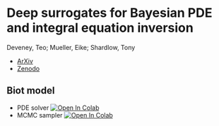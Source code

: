 # Deep surrogates for Bayesian PDE and integral equation inversion
 
Deveney, Teo; Mueller, Eike; Shardlow, Tony

- [ArXiv](https://arxiv.org/abs/1910.01547)
- [Zenodo](https://zenodo.org/record/3679314)

## Biot model



- PDE solver [![Open In Colab](https://colab.research.google.com/assets/colab-badge.svg)](https://colab.research.google.com/github/tonyshardlow/deep_surrogate/blob/main/biot.ipynb)
- MCMC sampler [![Open In Colab](https://colab.research.google.com/assets/colab-badge.svg)](https://colab.research.google.com/github/tonyshardlow/deep_surrogate/blob/main/mcmc_biot.ipynb)

